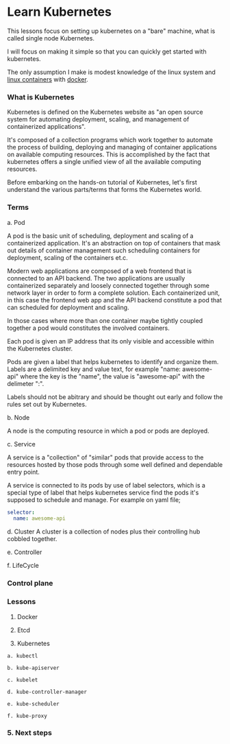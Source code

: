 Learn Kubernetes
===================================

This lessons focus on setting up kubernetes on a "bare" machine, what is called single node Kubernetes.

I will focus on making it simple so that you can quickly get started with kubernetes.

The only assumption I make is modest knowledge of the linux system and [linux containers](https://www.docker.com/resources/what-container) with [docker](https://www.docker.com/get-started).

### What is Kubernetes

Kubernetes is defined on the Kubernetes website as "an open source system for automating deployment, scaling, and management of containerized applications".

It's composed of a collection programs which work together to automate the process of building, deploying and managing of container applications on available computing resources. This is accomplished by the fact that kubernetes offers a single unified view of all the available computing resources.

Before embarking on the hands-on tutorial of Kubernetes, let's first understand the various parts/terms that forms the Kubernetes world.

### Terms

  a. Pod

A pod is the basic unit of scheduling, deployment and scaling of a containerized application. It's an abstraction on top of containers that mask out details of container management such scheduling containers for deployment, scaling of the containers et.c.

Modern web applications are composed of a web frontend that is connected to an API backend. The two applications are usually containerized separately and loosely connected together through some network layer in order to form a complete solution. Each containerized unit, in this case the frontend web app and the API backend constitute a pod that can scheduled for deployment and scaling. 

In those cases where more than one container maybe tightly coupled together a pod would constitutes the involved containers.

Each pod is given an IP address that its only visible and accessible within the Kubernetes cluster.

Pods are given a label that helps kubernetes to identify and organize them. Labels are a delimited key and value text, for example "name: awesome-api" where the key is the "name", the value is "awesome-api" with the delimeter ":".

Labels should not be abitrary and should be thought out early and follow the rules set out by Kubernetes.

  b. Node

A node is the computing resource in which a pod or pods are deployed.

  c. Service

A service is a "collection" of  "similar" pods that provide access to the resources hosted by those pods through some well defined and dependable entry point.

A service is connected to its pods by use of label selectors, which is a special type of label that helps kubernetes service find the pods it's supposed to schedule and manage. For example on yaml file;

```yaml
selector:
  name: awesome-api
```

  d. Cluster
A cluster is a collection of nodes plus their controlling hub cobbled together. 

  e. Controller


  f. LifeCycle

### Control plane


### Lessons

  1. Docker

  2. Etcd

  3. Kubernetes

    a. kubectl

    b. kube-apiserver

    c. kubelet

    d. kube-controller-manager

    e. kube-scheduler

    f. kube-proxy

### 5. Next steps

